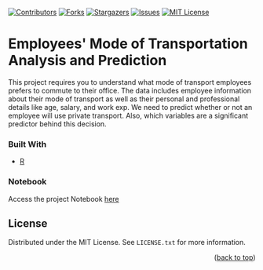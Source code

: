 <div id="top"></div>

[![Contributors][contributors-shield]][contributors-url]
[![Forks][forks-shield]][forks-url]
[![Stargazers][stars-shield]][stars-url]
[![Issues][issues-shield]][issues-url]
[![MIT License][license-shield]][license-url]



# Employees' Mode of Transportation Analysis and Prediction

This project requires you to understand what mode of transport employees prefers to commute to their office. The data includes employee information about their mode of transport as well as their personal and professional details like age, salary, and work exp. We need to predict whether or not an employee will use private transport. Also, which variables are a significant predictor behind this decision.




### Built With

* [R](https://www.r-project.org/)


### Notebook
Access the project Notebook [here](https://rpubs.com/sharmas1ddharth/mode_of_transport_analysis)



<!-- LICENSE -->
## License

Distributed under the MIT License. See `LICENSE.txt` for more information.

<p align="right">(<a href="#top">back to top</a>)</p>



[contributors-shield]: https://img.shields.io/github/contributors/sharmas1ddharth/Mode_of_transport_analysis.svg?style=for-the-badge
[contributors-url]: https://github.com/sharmas1ddharth/Mode_of_transport_analysis/graphs/contributors
[forks-shield]: https://img.shields.io/github/forks/sharmas1ddharth/Mode_of_transport_analysis.svg?style=for-the-badge
[forks-url]: https://github.com/sharmas1ddharth/Mode_of_transport_analysis/network/members
[stars-shield]: https://img.shields.io/github/stars/sharmas1ddharth/Mode_of_transport_analysis.svg?style=for-the-badge
[stars-url]: https://github.com/sharmas1ddharth/Mode_of_transport_analysis/stargazers
[issues-shield]: https://img.shields.io/github/issues/sharmas1ddharth/Mode_of_transport_analysis.svg?style=for-the-badge
[issues-url]: https://github.com/sharmas1ddharth/Mode_of_transport_analysis/issues
[license-shield]: https://img.shields.io/github/license/sharmas1ddharth/Mode_of_transport_analysis.svg?style=for-the-badge
[license-url]: https://github.com/sharmas1ddharth/Mode_of_transport_analysis/blob/master/LICENSE.txt
[linkedin-shield]: https://img.shields.io/badge/-LinkedIn-black.svg?style=for-the-badge&logo=linkedin&colorB=555

